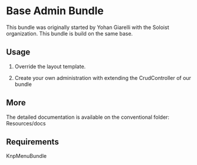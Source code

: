 Base Admin Bundle
=================


This bundle was originally started by Yohan Giarelli with the Soloist organization.
This bundle is build on the same base.


Usage
-----

  1) Override the layout template.

  2) Create your own administration with extending the CrudController of our bundle


More
----

The detailed documentation is available on the conventional folder: Resources/docs


Requirements
------------

KnpMenuBundle